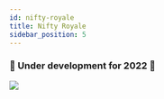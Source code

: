 ```yaml
---
id: nifty-royale
title: Nifty Royale
sidebar_position: 5
---
```


### 🚧 Under development for 2022 🚧

![](/img/niftyroyale_v01.png)
